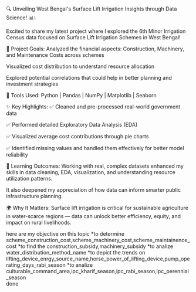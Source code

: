 🔍 Unveiling West Bengal's Surface Lift Irrigation Insights through Data Science! 📊💧

Excited to share my latest project where I explored the 6th Minor Irrigation Census data focused on Surface Lift Irrigation Schemes in West Bengal!

🌾 Project Goals:
Analyzed the financial aspects: Construction, Machinery, and Maintenance Costs across schemes

Visualized cost distribution to understand resource allocation

Explored potential correlations that could help in better planning and investment strategies

🔧 Tools Used: Python | Pandas | NumPy | Matplotlib | Seaborn

✨ Key Highlights: ✅ Cleaned and pre-processed real-world government data

✅ Performed detailed Exploratory Data Analysis (EDA)

✅ Visualized average cost contributions through pie charts

✅ Identified missing values and handled them effectively for better model reliability

🧠 Learning Outcomes: Working with real, complex datasets enhanced my skills in data cleaning, EDA, visualization, and understanding resource utilization patterns.

It also deepened my appreciation of how data can inform smarter public infrastructure planning.

🌍 Why It Matters: Surface lift irrigation is critical for sustainable agriculture in water-scarce regions — data can unlock better efficiency, equity, and impact on rural livelihoods.


here are my objective on this topic
*to determine scheme_construction_cost,scheme_machinery_cost,scheme_maintainence_cost
*to find the construction_subsidy,machinery_subsidy
*to analize water_distribution_method_name
*to depict the trends on lifting_device_enrgy_source_name,horse_power_of_lifting_device,pump_operating_days_rabi_season
*to analize culturable_command_area,ipc_kharif_season,ipc_rabi_season,ipc_perennial_season\
done

